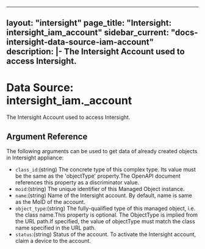 
---
layout: "intersight"
page_title: "Intersight: intersight_iam_account"
sidebar_current: "docs-intersight-data-source-iam-account"
description: |-
The Intersight Account used to access Intersight.
---

# Data Source: intersight_iam._account
The Intersight Account used to access Intersight.
## Argument Reference
The following arguments can be used to get data of already created objects in Intersight appliance:
* `class_id`:(string) The concrete type of this complex type. Its value must be the same as the 'objectType' property.The OpenAPI document references this property as a discriminator value. 
* `moid`:(string) The unique identifier of this Managed Object instance. 
* `name`:(string) Name of the Intersight account. By default, name is same as the MoID of the account. 
* `object_type`:(string) The fully-qualified type of this managed object, i.e. the class name.This property is optional. The ObjectType is implied from the URL path.If specified, the value of objectType must match the class name specified in the URL path. 
* `status`:(string) Status of the account. To activate the Intersight account, claim a device to the account. 
